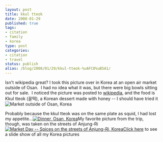 ```yaml
--- 
layout: post
title: kkul tteok
date: 2008-01-29
published: true
tags: 
- citation
- family
- korea
type: post
categories: 
- citation
- travel
status: publish
alias: /blog/2008/01/29/kkul-tteok-%uAFC0%uB5A1/
---
```

Isn't wikipedia great?  I took this picture over in Korea at an open air market outside of Osan.  I had no idea what it was, but there were big bowls sitting out for sale.  I noticed the picture was posted to [wikipedia](http://en.wikipedia.org/wiki/Tteok), and the food is Kkul tteok (꿀떡), a Korean dessert made with honey -- I should have tried it![![Market outside of Osan, Korea](http://media.eick.us/2011/05/512128274_0349caffdd.jpg)](http://www.flickr.com/photos/andreweick/512128274/ "Market outside of Osan, Korea by AndrewEick, on Flickr")

Probably because the kkul tteok was on the same plate as squid, I had lost my appetite...[![Dinner, Osan, Korea](http://media.eick.us/2011/05/512176049_8ff7c3d50b.jpg)](http://www.flickr.com/photos/andreweick/512176049/ "Dinner, Osan, Korea by AndrewEick, on Flickr")My favorite picture from the trip, though, was taken on the streets of Anjung-Ri[![Market Day -- Spices on the streets of Anjung-Ri, Korea](http://media.eick.us/2011/05/512156955_ac0ca56f82.jpg)](http://www.flickr.com/photos/andreweick/512156955/ "Market Day -- Spices on the streets of Anjung-Ri, Korea by AndrewEick, on Flickr")[Click here](http://www.flickr.com/photos/andreweick/tags/korea/show/) to see a slide show of all my Korea pictures
